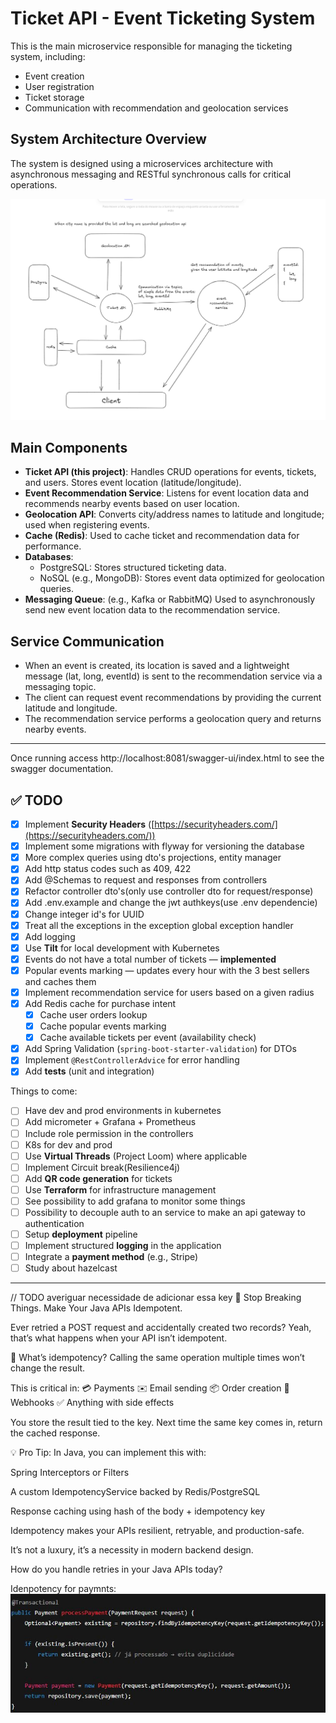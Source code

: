 # Ticket API - Event Ticketing System

This is the main microservice responsible for managing the ticketing system, including:

- Event creation
- User registration
- Ticket storage
- Communication with recommendation and geolocation services

## System Architecture Overview

The system is designed using a microservices architecture with asynchronous messaging and RESTful synchronous calls for critical operations.

![System Architecture](./architeture.png)

## Main Components

- **Ticket API (this project)**: Handles CRUD operations for events, tickets, and users. Stores event location (latitude/longitude).
- **Event Recommendation Service**: Listens for event location data and recommends nearby events based on user location.
- **Geolocation API**: Converts city/address names to latitude and longitude; used when registering events.
- **Cache (Redis)**: Used to cache ticket and recommendation data for performance.
- **Databases**:
    - PostgreSQL: Stores structured ticketing data.
    - NoSQL (e.g., MongoDB): Stores event data optimized for geolocation queries.
- **Messaging Queue**: (e.g., Kafka or RabbitMQ) Used to asynchronously send new event location data to the recommendation service.

## Service Communication

- When an event is created, its location is saved and a lightweight message (lat, long, eventId) is sent to the recommendation service via a messaging topic.
- The client can request event recommendations by providing the current latitude and longitude.
- The recommendation service performs a geolocation query and returns nearby events.

---

Once running access http://localhost:8081/swagger-ui/index.html to see the swagger documentation.

## ✅ TODO

* [x] Implement **Security Headers** ([https://securityheaders.com/](https://securityheaders.com/))
* [x] Implement some migrations with flyway for versioning the database
* [x] More complex queries using dto's projections, entity manager
* [x] Add http status codes such as 409, 422
* [x] Add @Schemas to request and responses from controllers
* [x] Refactor controller dto's(only use controller dto for request/response)
* [x] Add .env.example and change the jwt authkeys(use .env dependencie)
* [x] Change integer id's for UUID
* [x] Treat all the exceptions in the exception global exception handler
* [x] Add logging
* [x] Use **Tilt** for local development with Kubernetes
* [x] Events do not have a total number of tickets — **implemented**
* [x] Popular events marking — updates every hour with the 3 best sellers and caches them
* [x] Implement recommendation service for users based on a given radius
* [x] Add Redis cache for purchase intent
  * [x] Cache user orders lookup
  * [x] Cache popular events marking
  * [x] Cache available tickets per event (availability check)
* [x] Add Spring Validation (`spring-boot-starter-validation`) for DTOs
* [x] Implement `@RestControllerAdvice` for error handling
* [x] Add **tests** (unit and integration)

Things to come:
* [ ] Have dev and prod environments in kubernetes
* [ ] Add micrometer + Grafana + Prometheus
* [ ] Include role permission in the controllers
* [ ] K8s for dev and prod
* [ ] Use **Virtual Threads** (Project Loom) where applicable
* [ ] Implement Circuit break(Resilience4j)
* [ ] Add **QR code generation** for tickets
* [ ] Use **Terraform** for infrastructure management
* [ ] See possibility to add grafana to monitor some things
* [ ] Possibility to decouple auth to an service to make an api gateway to authentication
* [ ] Setup **deployment** pipeline
* [ ] Implement structured **logging** in the application
* [ ] Integrate a **payment method** (e.g., Stripe)
* [ ] Study about hazelcast
---
// TODO averiguar necessidade de adicionar essa key
🧾 Stop Breaking Things. Make Your Java APIs Idempotent.

Ever retried a POST request and accidentally created two records?
Yeah, that’s what happens when your API isn’t idempotent.

🎯 What’s idempotency?
Calling the same operation multiple times won’t change the result.

This is critical in:
💳 Payments
✉️ Email sending
📦 Order creation
🔄 Webhooks
✅ Anything with side effects

You store the result tied to the key.
Next time the same key comes in, return the cached response.

💡 Pro Tip:
In Java, you can implement this with:

Spring Interceptors or Filters

A custom IdempotencyService backed by Redis/PostgreSQL

Response caching using hash of the body + idempotency key

Idempotency makes your APIs resilient, retryable, and production-safe.

It’s not a luxury, it’s a necessity in modern backend design.

How do you handle retries in your Java APIs today?


Idenpotency for paymnts:
![img_1.png](img_1.png)